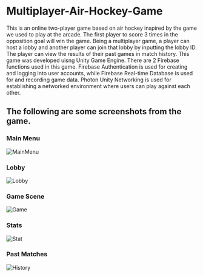 # Multiplayer-Air-Hockey-Game
This is an online two-player game based on air hockey inspired by the game we used to play at the arcade. The first player to score 3 times in the opposition goal will win the game. Being a multiplayer game, a player can host a lobby and another player can join that lobby by inputting the lobby ID. The player can view the results of their past games in match history. 
This game was developed uisng Unity Game Engine. There are 2 Firebase functions used in this game. Firebase Authentication is used for creating and logging into user accounts, while Firebase Real-time Database is used for and recording game data. Photon Unity Networking is used for establishing a networked environment where users can play against each other.
## The following are some screenshots from the game.
### Main Menu
![MainMenu](https://github.com/thamyew/Multiplayer-Air-Hockey-Game/assets/103158458/4f613d17-b66a-4ac0-8478-5717adca8bee)
### Lobby
![Lobby](https://github.com/thamyew/Multiplayer-Air-Hockey-Game/assets/103158458/d701ca34-4669-4664-b308-a1eda3dea927)
### Game Scene
![Game](https://github.com/thamyew/Multiplayer-Air-Hockey-Game/assets/103158458/c6580017-7c01-4808-b4d1-b5c3b4dcea0c)
### Stats
![Stat](https://github.com/thamyew/Multiplayer-Air-Hockey-Game/assets/103158458/aa403820-b8c9-41c7-b310-a2b63e40de35)
### Past Matches
![History](https://github.com/thamyew/Multiplayer-Air-Hockey-Game/assets/103158458/a6c011d0-3e3a-4d85-8da5-29be387156bb)
